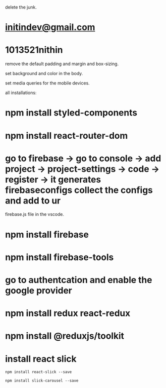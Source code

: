  delete the junk.

 # initindev@gmail.com
 # 1013521nithin 
 
 
 remove the default padding and margin and box-sizing.

 set background and color in the body.

 set media queries for the mobile devices.

 all installations:

 # npm install styled-components

 # npm install react-router-dom

 # go to firebase -> go to console -> add project -> project-settings -> code -> register -> it generates firebaseconfigs collect the configs and add to ur 
 firebase.js file in the vscode.

 # npm install firebase 

 # npm install firebase-tools


 # go to authentcation and enable the google provider

# npm install redux react-redux

# npm install @reduxjs/toolkit

# install react slick 
    npm install react-slick --save

    npm install slick-carousel --save
